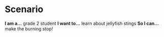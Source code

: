 # Scenario

**I am a…** grade 2 student
**I want to…** learn about jellyfish stings
**So I can…** make the burning stop! 